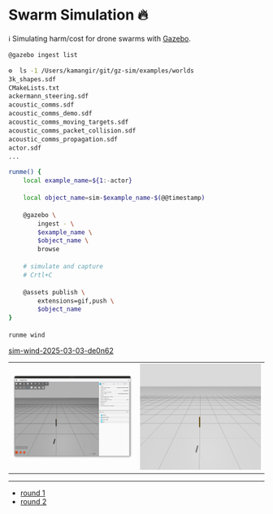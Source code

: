 # Swarm Simulation 🔥

ℹ️ Simulating harm/cost for drone swarms with [Gazebo](https://gazebosim.org/home).

```bash
@gazebo ingest list
```
```bash
⚙️  ls -1 /Users/kamangir/git/gz-sim/examples/worlds
3k_shapes.sdf
CMakeLists.txt
ackermann_steering.sdf
acoustic_comms.sdf
acoustic_comms_demo.sdf
acoustic_comms_moving_targets.sdf
acoustic_comms_packet_collision.sdf
acoustic_comms_propagation.sdf
actor.sdf
...
```

```bash
runme() {
    local example_name=${1:-actor}

    local object_name=sim-$example_name-$(@@timestamp)

    @gazebo \
        ingest - \
        $example_name \
        $object_name \
        browse

    # simulate and capture
    # Crtl+C

    @assets publish \
        extensions=gif,push \
        $object_name
}

runme wind
```


[sim-wind-2025-03-03-de0n62](https://kamangir-public.s3.ca-central-1.amazonaws.com/sim-wind-2025-03-03-de0n62.tar.gz)

| | |
|-|-|
| ![image](https://github.com/kamangir/assets/blob/main/blue-flie/gazebo-wind.png?raw=true) | ![image](https://github.com/kamangir/assets/blob/main/sim-wind-2025-03-03-de0n62/sim-wind-2025-03-03-de0n62.gif?raw=true) |

---

- [round 1](./gazebo-01.md)
- [round 2](./gazebo-02.md)
